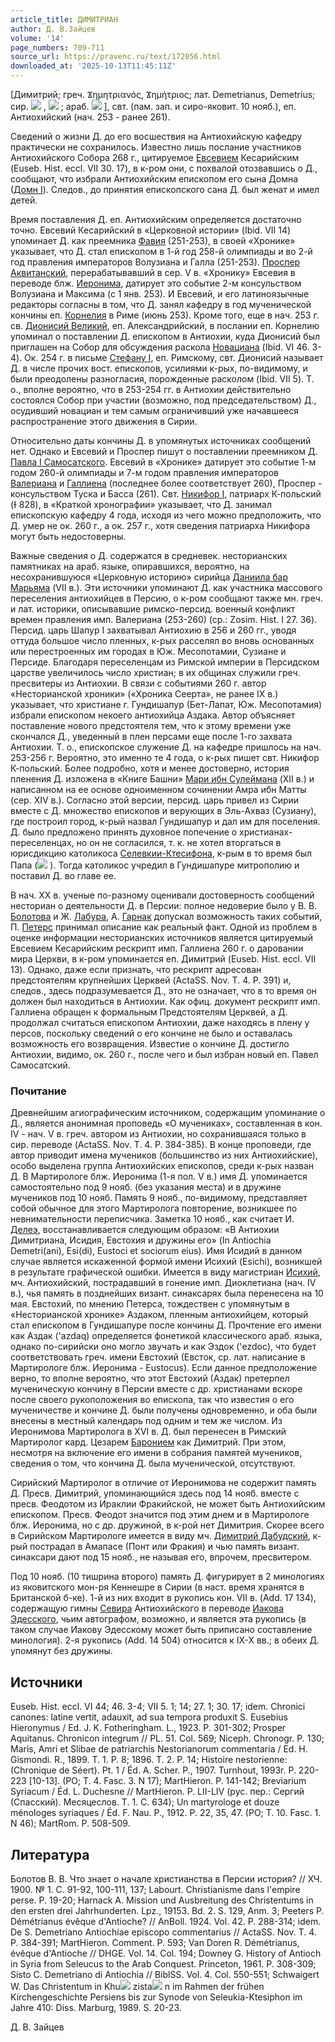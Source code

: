 ```yaml
---
article_title: ДИМИТРИАН
author: Д. В.Зайцев
volume: '14'
page_numbers: 709-711
source_url: https://pravenc.ru/text/172056.html
downloaded_at: '2025-10-13T11:45:11Z'
---
```


[Димитрий; греч. 
Ϫημητριανός, Ϫημήτριος; лат. Demetrianus, Demetrius; сир. 
![](https://pravenc.ru/char/26094/nOlx5bx82XgJ/image.png) , ![](https://pravenc.ru/char/26094/nOkx82XgJ/image.png) ; араб. ![](https://pravenc.ru/char/26272/pxccxcdjxa1xc0xcde/image.png) ], свт. (пам. зап. и сиро-яковит. 10 нояб.), еп. Антиохийский (нач. 253 - ранее 261).

Сведений о жизни Д. до его восшествия на Антиохийскую кафедру практически не сохранилось. Известно лишь послание участников Антиохийского Собора 268 г., цитируемое [Евсевием](https://pravenc.ru/text/Евсевий.html) Кесарийским (Euseb. Hist. eccl. VII 30. 17), в к-ром они, с похвалой отозвавшись о Д., сообщают, что избрали Антиохийским епископом его сына Домна ([Домн I](<https://pravenc.ru/text/Домн I.html>)). Следов., до принятия епископского сана Д. был женат и имел детей.

Время поставления Д. еп. Антиохийским определяется достаточно точно. Евсевий Кесарийский в «Церковной истории» (Ibid. VII 14) упоминает Д. как преемника [Фавия](https://pravenc.ru/text/Фавия.html) (251-253), в своей «Хронике» указывает, что Д. стал епископом в 1-й год 258-й олимпиады и во 2-й год правления императоров Волузиана и Галла (251-253). [Проспер Аквитанский](<https://pravenc.ru/text/Проспер Аквитанский.html>), перерабатывавший в сер. V в. «Хронику» Евсевия в переводе блж. [Иеронима](https://pravenc.ru/text/Иероним.html), датирует это событие 2-м консульством Волузиана и Максима (с 1 янв. 253). И Евсевий, и его латиноязычные редакторы согласны в том, что Д. занял кафедру в год мученической кончины еп. [Корнелия](https://pravenc.ru/text/Корнелий.html) в Риме (июнь 253). Кроме того, еще в нач. 253 г. св. [Дионисий Великий](<https://pravenc.ru/text/Дионисий Великий.html>), еп. Александрийский, в послании еп. Корнелию упоминал о поставлении Д. епископом в Антиохии, куда Дионисий был приглашен на Собор для обсуждения раскола [Новациана](https://pravenc.ru/text/Новациана.html) (Ibid. VI 46. 3-4). Ок. 254 г. в письме [Стефану I](<https://pravenc.ru/text/Стефану I.html>), еп. Римскому, свт. Дионисий называет Д. в числе прочих вост. епископов, усилиями к-рых, по-видимому, и были преодолены разногласия, порожденные расколом (Ibid. VII 5). Т. о., вполне вероятно, что в 253-254 гг. в Антиохии действительно состоялся Собор при участии (возможно, под председательством) Д., осудивший новациан и тем самым ограничивший уже начавшееся распространение этого движения в Сирии.

Относительно даты кончины Д. в упомянутых источниках сообщений нет. Однако и Евсевий и Проспер пишут о поставлении преемником Д. [Павла I Самосатского](<https://pravenc.ru/text/Павла I Самосатского.html>). Евсевий в «Хронике» датирует это событие 1-м годом 260-й олимпиады и 7-м годом правления императоров [Валериана](https://pravenc.ru/text/Валериан.html) и [Галлиена](https://pravenc.ru/text/Галлиен.html) (последнее более соответствует 260), Проспер - консульством Туска и Басса (261). Свт. [Никифор I](<https://pravenc.ru/text/Никифор I.html>), патриарх К-польский (Ɨ 828), в «Краткой хронографии» указывает, что Д. занимал епископскую кафедру 4 года, исходя из чего можно предположить, что Д. умер не ок. 260 г., а ок. 257 г., хотя сведения патриарха Никифора могут быть недостоверны.

Важные сведения о Д. содержатся в средневек. несторианских памятниках на араб. языке, опиравшихся, вероятно, на несохранившуюся «Церковную историю» сирийца [Даниила бар Марьяма](<https://pravenc.ru/text/Даниила бар Марьяма.html>) (VII в.). Эти источники упоминают Д. как участника массового переселения антиохийцев в Персию, о к-ром сообщают также мн. греч. и лат. историки, описывавшие римско-персид. военный конфликт времен правления имп. Валериана (253-260) (ср.: Zosim. Hist. I 27. 36). Персид. царь Шапур I захватывал Антиохию в 256 и 260 гг., уводя оттуда большое число пленных, к-рых расселял во вновь основанных или перестроенных им городах в Юж. Месопотамии, Сузиане и Персиде. Благодаря переселенцам из Римской империи в Персидском царстве увеличилось число христиан; в их общинах служили греч. пресвитеры из Антиохии. В связи с событиями 260 г. автор «Несторианской хроники» («Хроника Сеерта», не ранее IX в.) указывает, что христиане г. Гундишапур (Бет-Лапат, Юж. Месопотамия) избрали епископом некоего антиохийца Аздака. Автор объясняет поставление нового предстоятеля тем, что к этому времени уже скончался Д., уведенный в плен персами еще после 1-го захвата Антиохии. Т. о., епископское служение Д. на кафедре пришлось на нач. 253-256 г. Вероятно, это именно те 4 года, о к-рых пишет свт. Никифор К-польский. Более подробно, хотя и менее достоверно, история пленения Д. изложена в «Книге Башни» [Мари ибн Сулеймана](<https://pravenc.ru/text/Мари ибн Сулеймана.html>) (XII в.) и написанном на ее основе одноименном сочинении Амра ибн Матты (сер. XIV в.). Согласно этой версии, персид. царь привел из Сирии вместе с Д. множество епископов и верующих в Эль-Ахваз (Сузиану), где построил город, к-рый назвал Гундишапур и дал им для поселения. Д. было предложено принять духовное попечение о христианах-переселенцах, но он не согласился, т. к. не хотел вторгаться в юрисдикцию католикоса [Селевкии-Ктесифона](https://pravenc.ru/text/Селевкия-Ктесифон.html), к-рым в то время был Папа (![](https://pravenc.ru/char/26272/BxafBxaf/image.png) ). Тогда католикос учредил в Гундишапуре митрополию и поставил Д. во главе ее.

В нач. XX в. ученые по-разному оценивали достоверность сообщений несториан о деятельности Д. в Персии: полное недоверие было у В. В. [Болотова](https://pravenc.ru/text/БОЛОТОВ.html) и Ж. [Лабура](https://pravenc.ru/text/Лабура.html), А. [Гарнак](https://pravenc.ru/text/Гарнак.html) допускал возможность таких событий, П. [Петерс](https://pravenc.ru/text/Петерс.html) принимал описание как реальный факт. Одной из проблем в оценке информации несторианских источников является цитируемый Евсевием Кесарийским рескрипт имп. Галлиена 260 г. о даровании мира Церкви, в к-ром упоминается еп. Димитрий (Euseb. Hist. eccl. VII 13). Однако, даже если признать, что рескрипт адресован предстоятелям крупнейших Церквей (ActaSS. Nov. T. 4. Р. 391) и, следов., здесь подразумевается Д., это не означает, что в то время он должен был находиться в Антиохии. Как офиц. документ рескрипт имп. Галлиена обращен к формальным Предстоятелям Церквей, а Д. продолжал считаться епископом Антиохии, даже находясь в плену у персов, поскольку сведений о его кончине не было и оставалась возможность его возвращения. Известие о кончине Д. достигло Антиохии, видимо, ок. 260 г., после чего и был избран новый еп. Павел Самосатский.

### Почитание

Древнейшим агиографическим источником, содержащим упоминание о Д., является анонимная проповедь «О мучениках», составленная в кон. IV - нач. V в. греч. автором из Антиохии, но сохранившаяся только в сир. переводе (ActaSS. Nov. T. 4. P. 384-385). В конце проповеди, где автор приводит имена мучеников (большинство из них Антиохийские), особо выделена группа Антиохийских епископов, среди к-рых назван Д. В Мартирологе блж. Иеронима (1-я пол. V в.) имя Д. упоминается самостоятельно под 9 нояб. (без указания места) и в дружине мучеников под 10 нояб. Память 9 нояб., по-видимому, представляет собой обычное для этого Мартиролога повторение, возникшее по невнимательности переписчика. Заметка 10 нояб., как считает И. [Делеэ](https://pravenc.ru/text/Делеэ.html), восстанавливается следующим образом: «В Антиохии Димитриана, Исидия, Евстохия и дружины его» (In Antiochia Demetri(ani), Esi(di), Eustoci et sociorum eius). Имя Исидий в данном случае является искаженной формой имени Исихий (Esichi), возникшей в результате графической ошибки. Имеется в виду магистриан [Исихий](https://pravenc.ru/text/Исихий.html), мч. Антиохийский, пострадавший в гонение имп. Диоклетиана (нач. IV в.), чья память в позднейших визант. синаксарях была перенесена на 10 мая. Евстохий, по мнению Петерса, тождествен с упомянутым в «Несторианской хронике» Аздаком, пленным антиохийцем, который стал епископом в Гундишапуре после кончины Д. Прочтение его имени как Аздак ('azdaq) определяется фонетикой классического араб. языка, однако по-сирийски оно могло звучать и как Эздок ('ezdoc), что будет соответствовать греч. имени Евстохий (Евсток, ср. лат. написание в Мартирологе блж. Иеронима - Eustocus). Если данное предположение верно, то вполне вероятно, что этот Евстохий (Аздак) претерпел мученическую кончину в Персии вместе с др. христианами вскоре после своего рукоположения во епископа, так что известия о его мученичестве и кончине Д. были получены одновременно, и оба были внесены в местный календарь под одним и тем же числом. Из Иеронимова Мартиролога в XVI в. Д. был перенесен в Римский Мартиролог кард. Цезарем [Баронием](https://pravenc.ru/text/Баронием.html) как Димитрий. При этом, несмотря на включение его имени в собрания памятей мучеников, сведения о том, что кончина Д. была мученической, отсутствуют.

Сирийский Мартиролог в отличие от Иеронимова не содержит память Д. Пресв. Димитрий, упоминающийся здесь под 14 нояб. вместе с пресв. Феодотом из Ираклии Фракийской, не может быть Антиохийским епископом. Пресв. Феодот значится под этим днем и в Мартирологе блж. Иеронима, но с др. дружиной, в к-рой нет Димитрия. Скорее всего в Сирийском Мартирологе имеется в виду мч. [Димитрий Дабудский](<https://pravenc.ru/text/Димитрий Дабудский.html>), к-рый пострадал в Амапасе (Понт или Фракия) и чью память визант. синаксари дают под 15 нояб., не называя его, впрочем, пресвитером.

Под 10 нояб. (10 тишрина второго) память Д. фигурирует в 2 минологиях из яковитского мон-ря Кеннешре в Сирии (в наст. время хранятся в Британской б-ке). 1-й из них входит в рукопись кон. VII в. (Add. 17 134), содержащую гимны [Севира](https://pravenc.ru/text/Севир.html) Антиохийского в переводе [Иакова Эдесского](<https://pravenc.ru/text/Иакова Эдесского.html>), чьим автографом, возможно, и является эта рукопись (в таком случае Иакову Эдесскому может быть приписано составление минология). 2-я рукопись (Add. 14 504) относится к IX-X вв.; в обеих Д. упомянут без дружины.

## Источники

Euseb. Hist. eccl. VI 44; 46. 3-4; VII 5. 1; 14; 27. 1; 30. 17; idem. Chronici canones: latine vertit, adauxit, ad sua tempora produxit S. Eusebius Hieronymus / Ed. J. K. Fotheringham. L., 1923. P. 301-302; Prosper Aquitanus. Chronicon integrum // PL. 51. Col. 569; Niceph. Chronogr. P. 130; Maris, Amri et Slibae de patriarchis Nestorianorum commentaria / Ed. H. Gismondi. R., 1899. T. 1. P. 8; 1896. T. 2. P. 14; Histoire nestorienne: (Chronique de Séert). Pt. 1 / Éd. A. Scher. P., 1907. Turnhout, 1993r. P. 220-223 [10-13]. (PO; T. 4. Fasc. 3. N 17); MartHieron. P. 141-142; Breviarium Syriacum / Éd. L. Duchesne // MartHieron. P. LII-LIV (рус. пер.: Сергий (Спасский). Месяцеслов. Т. 1. С. 634); Un martyrologe et douze ménologes syriaques / Éd. F. Nau. P., 1912. P. 22, 35, 47. (PO; T. 10. Fasc. 1. N 46); MartRom. P. 508-509.

## Литература

Болотов В. В. Что знает о начале христианства в Персии история? // ХЧ. 1900. № 1. С. 91-92, 100-111, 137; Labourt. Christianisme dans l'empire perse. P. 19-20; Harnack A. Mission und Ausbreitung des Christentums in den ersten drei Jahrhunderten. Lpz., 19153. Bd. 2. S. 129, Anm. 3; Peeters P. Démétrianus évêque d'Antioche? // AnBoll. 1924. Vol. 42. P. 288-314; idem. De S. Demetriano Antiochiae episcopo commentarius // ActaSS. Nov. T. 4. P. 384-391; MartHieron. Comment. P. 593; Van Doren R. Démétrianus, évêque d'Antioche // DHGE. Vol. 14. Col. 194; Downey G. History of Antioch in Syria from Seleucus to the Arab Conquest. Princeton, 1961. P. 308-309; Sisto C. Demetriano di Antiochia // BiblSS. Vol. 4. Col. 550-551; Schwaigert W. Das Christentum in Khu![](https://pravenc.ru/char/26150/x5cx5c/image.png) zista![](https://pravenc.ru/char/26150/x5cx5c/image.png) n im Rahmen der frühen Kirchengeschichte Persiens bis zur Synode von Seleukia-Ktesiphon im Jahre 410: Diss. Marburg, 1989. S. 20-23.

Д. В.  Зайцев
